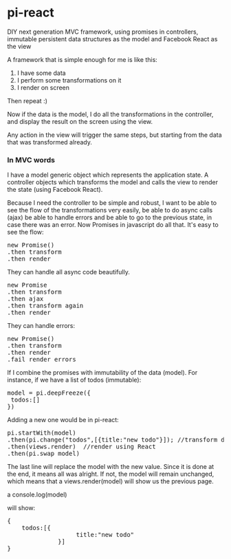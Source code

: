 # pi-react
DIY next generation MVC framework, using promises in controllers, immutable persistent data structures as the model and Facebook React as the view

A framework that is simple enough for me is like this:

1. I have some data
2. I perform some transformations on it
3. I render on screen




Then repeat :)


Now if the data is the model, I do all the transformations in the controller, and display the result on the screen using the view.

Any action in the view will trigger the same steps, but starting from the data that was transformed already.


<h3>In MVC words</h3>

I have a model generic object which represents the application state. A controller objects which transforms the model and calls the view to render the state (using Facebook React).

Because I need the controller to be simple and robust, I want to be able to see the flow of the transformations very easily, be able to do async calls (ajax) be able to handle errors and be able to go to the previous state, in case there was an error. Now Promises in javascript do all that. It's easy to see the flow:

<pre>
new Promise()
.then transform
.then render
</pre>


They can handle all async code beautifully.

<pre>
new Promise
.then transform
.then ajax
.then transform again
.then render
</pre>

They can handle errors:

<pre>
new Promise()
.then transform
.then render
.fail render_errors
</pre>

If I combine the promises with immutability of the data (model). For instance, if we have a list of todos (immutable):

<pre>
model = pi.deepFreeze({
 todos:[]
})
</pre>

Adding a new one would be in pi-react:

<pre>
pi.startWith(model)
.then(pi.change("todos",[{title:"new todo"}]); //transform data - new todo
.then(views.render)  //render using React
.then(pi.swap_model) 
</pre>

The last line will replace the model with the new value. Since it is done at the end, it means all was alright. If not, the model will remain unchanged, which means that a views.render(model) will show us the previous page.

a console.log(model)

will show:

<pre>
{
    todos:[{
                   title:"new todo"
              }]
}
</pre>
